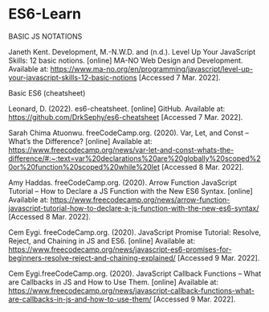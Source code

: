 # ES6-Learn

BASIC JS NOTATIONS

Janeth Kent. Development, M.-N.W.D. and (n.d.). Level Up Your JavaScript Skills: 12 basic notions. 
[online] MA-NO Web Design and Development. 
Available at: https://www.ma-no.org/en/programming/javascript/level-up-your-javascript-skills-12-basic-notions 
[Accessed 7 Mar. 2022].

Basic ES6 (cheatsheet)

Leonard, D. (2022). es6-cheatsheet. [online] GitHub. 
Available at: https://github.com/DrkSephy/es6-cheatsheet 
[Accessed 7 Mar. 2022].

Sarah Chima Atuonwu. freeCodeCamp.org. (2020). Var, Let, and Const – What’s the Difference? [online] 
Available at: https://www.freecodecamp.org/news/var-let-and-const-whats-the-difference/#:~:text=var%20declarations%20are%20globally%20scoped%20or%20function%20scoped%20while%20let 
[Accessed 8 Mar. 2022].

Amy Haddas. freeCodeCamp.org. (2020). Arrow Function JavaScript Tutorial – How to Declare a JS Function with the New ES6 Syntax. [online] 
Available at: https://www.freecodecamp.org/news/arrow-function-javascript-tutorial-how-to-declare-a-js-function-with-the-new-es6-syntax/ 
[Accessed 8 Mar. 2022].

Cem Eygi. freeCodeCamp.org. (2020). JavaScript Promise Tutorial: Resolve, Reject, and Chaining in JS and ES6. [online] 
Available at: https://www.freecodecamp.org/news/javascript-es6-promises-for-beginners-resolve-reject-and-chaining-explained/ 
[Accessed 9 Mar. 2022].

Cem Eygi.freeCodeCamp.org. (2020). JavaScript Callback Functions – What are Callbacks in JS and How to Use Them. [online] 
Available at: https://www.freecodecamp.org/news/javascript-callback-functions-what-are-callbacks-in-js-and-how-to-use-them/ 
[Accessed 9 Mar. 2022].
